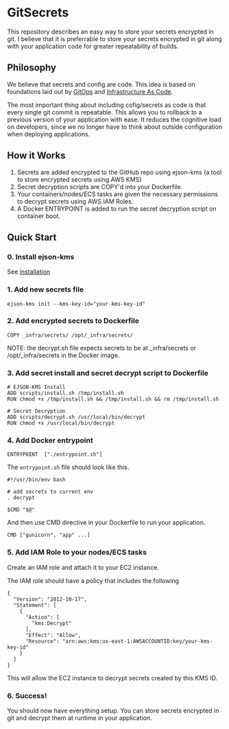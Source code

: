 # GitSecrets

This repository describes an easy way to store your secrets encrypted in git. I believe that it is preferrable to store your secrets encrypted in git along with your application code for greater repeatability of builds. 

## Philosophy

We believe that secrets and config are code. This idea is based on foundations laid out by
[GitOps](https://www.weave.works/blog/gitops-operations-by-pull-request) and [Infrastructure As Code](https://martinfowler.com/bliki/InfrastructureAsCode.html).

The most important thing about including cofig/secrets as code is that every single
git commit is repeatable. This allows you to rollback to a previous version of your application with ease. It reduces the cognitive load on developers, since we no longer have to think about outside configuration when deploying applications.

## How it Works

1. Secrets are added encrypted to the GitHub repo using ejson-kms (a tool to store encrypted secrets using AWS KMS)
2. Secret decryption scripts are COPY'd into your Dockerfile. 
3. Your containers/nodes/ECS tasks are given the necessary permissions to decrypt secrets using AWS IAM Roles.
3. A Docker ENTRYPOINT is added to run the secret decryption script on container boot. 


## Quick Start

### 0. Install ejson-kms

See [installation](https://github.com/adrienkohlbecker/ejson-kms#installation)

### 1. Add new secrets file

```
ejson-kms init --kms-key-id="your-kms-key-id"
```

### 2. Add encrypted secrets to Dockerfile

```
COPY _infra/secrets/ /opt/_infra/secrets/
```

NOTE: the decrypt.sh file expects secrets to be at _infra/secrets or /opt/_infra/secrets in the Docker image.

### 3. Add secret install and secret decrypt script to Dockerfile

```
# EJSON-KMS Install
ADD scripts/install.sh /tmp/install.sh
RUN chmod +x /tmp/install.sh && /tmp/install.sh && rm /tmp/install.sh

# Secret Decryption
ADD scripts/decrypt.sh /usr/local/bin/decrypt
RUN chmod +x /usr/local/bin/decrypt
```

### 4. Add Docker entrypoint

```
ENTRYPOINT  ["./entrypoint.sh"]
```

The `entrypoint.sh` file should look like this. 

```
#!/usr/bin/env bash

# add secrets to current env
. decrypt

$CMD "$@"
```

And then use CMD directive in your Dockerfile to run your application.

```
CMD ["gunicorn", "app" ...]
```

### 5. Add IAM Role to your nodes/ECS tasks

Create an IAM role and attach it to your EC2 instance.

The IAM role should have a policy that includes the following

```
{
  "Version": "2012-10-17",
  "Statement": [
    {
      "Action": [
        "kms:Decrypt"
      ],
      "Effect": "Allow",
      "Resource": "arn:aws:kms:us-east-1:AWSACCOUNTID:key/your-kms-key-id"
    }
  ]
}
```

This will allow the EC2 instance to decrypt secrets created by this KMS ID.

### 6. Success!

You should now have everything setup. You can store secrets encrypted in git and decrypt them at runtime in your application.


